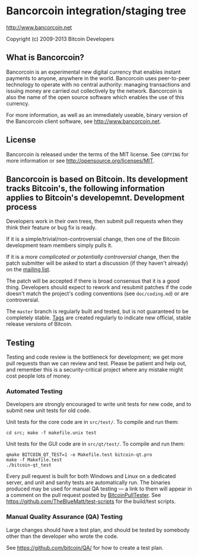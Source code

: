 Bancorcoin integration/staging tree
================================

http://www.bancorcoin.net

Copyright (c) 2009-2013 Bitcoin Developers

What is Bancorcoin?
----------------

Bancorcoin is an experimental new digital currency that enables instant payments to
anyone, anywhere in the world. Bancorcoin uses peer-to-peer technology to operate
with no central authority: managing transactions and issuing money are carried
out collectively by the network. Bancorcoin is also the name of the open source
software which enables the use of this currency.

For more information, as well as an immediately useable, binary version of
the Bancorcoin client software, see http://www.bancorcoin.net.

License
-------

Bancorcoin is released under the terms of the MIT license. See `COPYING` for more
information or see http://opensource.org/licenses/MIT.

Bancorcoin is based on Bitcoin.
Its development tracks Bitcoin's, the following information applies to Bitcoin's developemnt.
Development process
-------------------

Developers work in their own trees, then submit pull requests when they think
their feature or bug fix is ready.

If it is a simple/trivial/non-controversial change, then one of the Bitcoin
development team members simply pulls it.

If it is a *more complicated or potentially controversial* change, then the patch
submitter will be asked to start a discussion (if they haven't already) on the
[mailing list](http://sourceforge.net/mailarchive/forum.php?forum_name=bitcoin-development).

The patch will be accepted if there is broad consensus that it is a good thing.
Developers should expect to rework and resubmit patches if the code doesn't
match the project's coding conventions (see `doc/coding.md`) or are
controversial.

The `master` branch is regularly built and tested, but is not guaranteed to be
completely stable. [Tags](https://github.com/bitcoin/bitcoin/tags) are created
regularly to indicate new official, stable release versions of Bitcoin.

Testing
-------

Testing and code review is the bottleneck for development; we get more pull
requests than we can review and test. Please be patient and help out, and
remember this is a security-critical project where any mistake might cost people
lots of money.

### Automated Testing

Developers are strongly encouraged to write unit tests for new code, and to
submit new unit tests for old code.

Unit tests for the core code are in `src/test/`. To compile and run them:

    cd src; make -f makefile.unix test

Unit tests for the GUI code are in `src/qt/test/`. To compile and run them:

    qmake BITCOIN_QT_TEST=1 -o Makefile.test bitcoin-qt.pro
    make -f Makefile.test
    ./bitcoin-qt_test

Every pull request is built for both Windows and Linux on a dedicated server,
and unit and sanity tests are automatically run. The binaries produced may be
used for manual QA testing — a link to them will appear in a comment on the
pull request posted by [BitcoinPullTester](https://github.com/BitcoinPullTester). See https://github.com/TheBlueMatt/test-scripts
for the build/test scripts.

### Manual Quality Assurance (QA) Testing

Large changes should have a test plan, and should be tested by somebody other
than the developer who wrote the code.

See https://github.com/bitcoin/QA/ for how to create a test plan.
